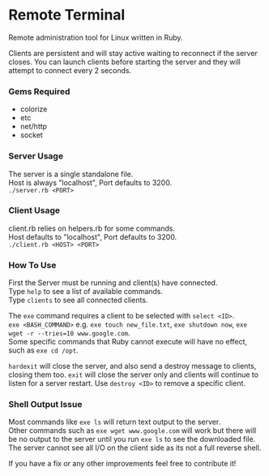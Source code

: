 # Remote Terminal
Remote administration tool for Linux written in Ruby.  

Clients are persistent and will stay active waiting to reconnect if the server closes. You can launch clients before starting the server and they will attempt to connect every 2 seconds.

### Gems Required
- colorize
- etc   
- net/http
- socket

### Server Usage
The server is a single standalone file.  
Host is always "localhost", Port defaults to 3200.    
`./server.rb <PORT>`

### Client Usage
client.rb relies on helpers.rb for some commands.  
Host defaults to "localhost", Port defaults to 3200.  
`./client.rb <HOST> <PORT>`

### How To Use
First the Server must be running and client(s) have connected.  
Type `help` to see a list of available commands.  
Type `clients` to see all connected clients.

The `exe` command requires a client to be selected with `select <ID>`.  \
`exe <BASH_COMMAND>` e.g. `exe touch new_file.txt`, `exe shutdown now`, `exe wget -r --tries=10 www.google.com`. \
Some specific commands that Ruby cannot execute will have no effect, such as `exe cd /opt`.


`hardexit` will close the server, and also send a destroy message to clients, closing them too. `exit` will close the server only and clients will continue to listen for a server restart. Use `destroy <ID>` to remove a specific client.

### Shell Output Issue

Most commands like `exe ls` will return text output to the server. \
Other commands such as `exe wget www.google.com` will work but there will be no output to the server until you run `exe ls` to see the downloaded file. The server cannot see all I/O on the client side as its not a full reverse shell.

If you have a fix or any other improvements feel free to contribute it!
